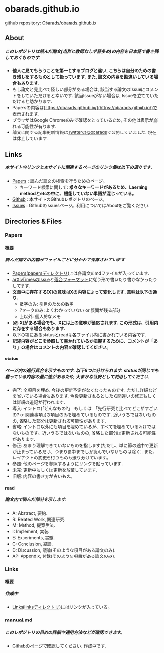 # obarads.github.io

github repository: [Obarads/obarads.github.io](https://github.com/Obarads/obarads.github.io)

## About
##### このレポジトリは読んだ論文(点群と教師なし学習多め)の内容を日本語で書き残しておくものです.  
- **他人に見てもらうことを第一とするブログと違い, こちらは自分のための書き残しをするものとして扱っています. また, 論文の内容を勘違いしている場合もあります.**
- もし論文と見比べて怪しい部分がある場合は, 該当する論文のIssueにコメントをしていただけると幸いです. 該当Issueがない場合は, Issueを立てていただけると助かります.
- Papersの内容は[https://obarads.github.io/](https://obarads.github.io/)で表示されます. 
- ブラウザはGoogle Chromeのみで確認をとっているため, その他は表示が崩れる可能性が有ります.
- 論文に関する記事更新情報は[Twitterの@obarads](https://twitter.com/obarads)で公開していました. 現在は休止しています.

## Links
##### 本サイト内リンクと本サイトに関連するページのリンク集は以下の通りです.
- [Papers](/papers/) : 読んだ論文の検索を行うためのページ。
  - キーワード検索に関して: **様々なキーワードがあるため、Laerning methodとetcの中に、機能していない単語が混じっている。**
- [Github](https://github.com/Obarads/obarads.github.io) : 本サイトのGithubレポジトリのページ。
- [Issues](https://github.com/Obarads/obarads.github.io/issues) : GithubのIssuesページ。利用についてはAboutをご覧ください.

## Directories & Files
### Papers
#### 概要
##### 読んだ論文の内容がファイルごとに分かれて保存されています.
- [Papers(papersディレクトリ)](./papers)には各論文のmdファイルが入っています. 
- [arXivTimesのIssue](https://github.com/arXivTimes/arXivTimes)と[落合フォーマット](https://www.slideshare.net/Ochyai/1-ftma15?ref=http://lafrenze.hatenablog.com/entry/2015/08/04/120205)に従う形で書いたり書かなかったりしてます. 
- **文章中に存在する[X]の意味はXの内容によって変化します. 意味は以下の通り.**
    - 数字のみ: 引用のための数字
    - ?マークのみ: よくわかっていない or 疑問が残る部分
    - 上以外: 個人的なメモ
- **[@ X]がある場合でも、Xには上の意味が適応されます. この形式は、引用内に存在する場合もあります.**
- 以下の項にあるstatusとreadは各ファイル内に書かれている内容です.
- **記述内容がどこを参照して書かれているか把握するために、コメントが「あり」の場合はコメントの内容を確認してください。**

#### status
##### ページ内の進行具合を示すものです. 以下6つに分けられます. statusが同じでも載っている内容の量に差があるため, 大まかな目安として利用してください.  
- 完了: 全項目を埋め, 今後の更新予定がなくなったものです. ただし詳細などを省いている場合もあります. 今後更新されるとしたら間違いの修正もしくは詳細の追記が行われます. 
- 導入: イントロ(「どんなもの?」　もしくは　「先行研究と比べてどこがすごいの? or 関連事項」)の項目のみを埋めているものです. 近いうちではないものの, 省略した部分は更新される可能性があります.
- 省略: イントロ以外にも項目を埋めているが、すべてを埋めているわけではないものです。近いうちではないものの, 省略した部分は更新される可能性があります.
- 修正: あまり理解できていないものを指します(ただし、単に節の途中で更新が止まっているだけ、つまり途中までしか読んでいないものは除く). また、レイアウトの変更を行うものも振り分けています。
- 参照: 他のページを参照するようにリンクを貼っています.
- 未完: 更新中もしくは更新を放棄しています.
- 旧版: 内容の書き方が古いもの。

#### read
##### 論文内で読んだ部分を示します. 
- A: Abstract, 要約. 
- R: Related Work, 関連研究. 
- M: Method, 提案手法. 
- I: Implement, 実装. 
- E: Experiments, 実験. 
- C: Conclusion, 結論. 
- D: Discussion, 議論(そのような項目がある論文のみ).
- AP: Appendix, 付録(そのような項目がある論文のみ).

### Links
#### 概要
##### 作成中
- [Links(linksディレクトリ)](./links)にはリンクが入っている。

### manual.md
##### このレポジトリの目的の詳細や運用方法などが確認できます。
- [Githubのページ](https://github.com/Obarads/obarads.github.io/blob/master/manual.md)で確認してください. 作成中です.
